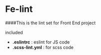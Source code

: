 # Fe-lint

####This is the lint set for Front End project

included

* **.eslintrc** : eslint for JS code
* **.scss-lint.yml** : for scss code
